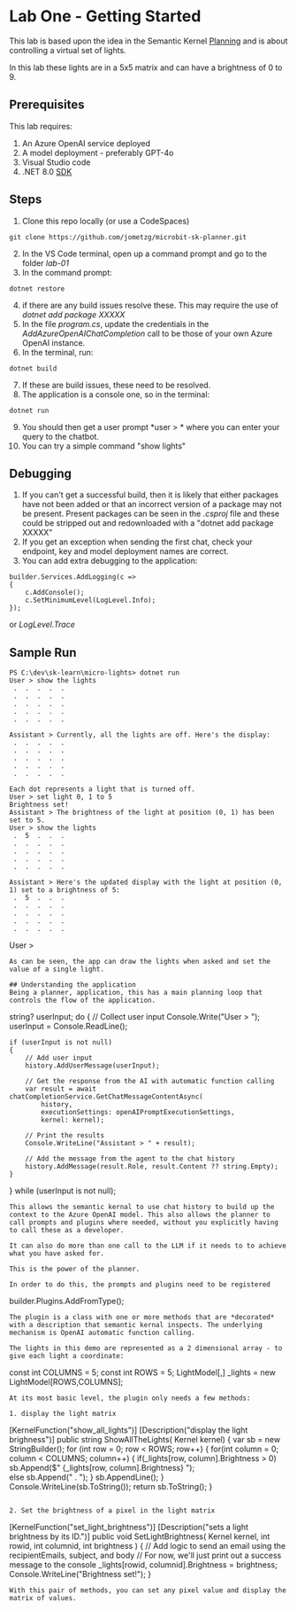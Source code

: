 # Lab One - Getting Started
This lab is based upon the idea in the Semantic Kernel [Planning](https://learn.microsoft.com/en-us/semantic-kernel/concepts/planning?pivots=programming-language-csharp) and is about controlling a virtual set of lights. 

In this lab these lights are in a 5x5 matrix and can have a brightness of 0 to 9.

## Prerequisites
This lab requires:
1. An Azure OpenAI service deployed
2. A model deployment - preferably GPT-4o
3. Visual Studio code
4. .NET 8.0 [SDK](https://dotnet.microsoft.com/en-us/download/dotnet/8.0)

## Steps
1. Clone this repo locally (or use a CodeSpaces)
```
git clone https://github.com/jometzg/microbit-sk-planner.git
```
2. In the VS Code terminal, open up a command prompt and go to the folder *lab-01*
3. In the command prompt:
```
dotnet restore 
```
4. if there are any build issues resolve these. This may require the use of *dotnet add package XXXXX*
5. In the file *program.cs*, update the credentials in the *AddAzureOpenAIChatCompletion* call to be those of your own Azure OpenAI instance.
6. In the terminal, run:
```
dotnet build
```
7. If these are build issues, these need to be resolved.
8. The application is a console one, so in the terminal:
```
dotnet run
```
9. You should then get a user prompt *user > * where you can enter your query to the chatbot.
10. You can try a simple command "show lights"


## Debugging
1. If you can't get a successful build, then it is likely that either packages have not been added or that an incorrect version of a package may not be present. Present packages can be seen in the *.csproj* file and these could be stripped out and redownloaded with a "dotnet add package XXXXX"
2. If you get an exception when sending the first chat, check your endpoint, key and model deployment names are correct.
3. You can add extra debugging to the application:
```
builder.Services.AddLogging(c => 
{
    c.AddConsole();
    c.SetMinimumLevel(LogLevel.Info);
});
```
or *LogLevel.Trace*

## Sample Run
```
PS C:\dev\sk-learn\micro-lights> dotnet run  
User > show the lights
 .  .  .  .  . 
 .  .  .  .  .
 .  .  .  .  .
 .  .  .  .  .
 .  .  .  .  .

Assistant > Currently, all the lights are off. Here's the display:
 .  .  .  .  .
 .  .  .  .  .
 .  .  .  .  .
 .  .  .  .  .
 .  .  .  .  .

Each dot represents a light that is turned off.
User > set light 0, 1 to 5
Brightness set!
Assistant > The brightness of the light at position (0, 1) has been set to 5.
User > show the lights
 .  5  .  .  . 
 .  .  .  .  .
 .  .  .  .  .
 .  .  .  .  .
 .  .  .  .  .

Assistant > Here's the updated display with the light at position (0, 1) set to a brightness of 5:
 .  5  .  .  .
 .  .  .  .  .
 .  .  .  .  .
 .  .  .  .  .
 .  .  .  .  .
```
User >
```
As can be seen, the app can draw the lights when asked and set the value of a single light.

## Understanding the application
Being a planner, application, this has a main planning loop that controls the flow of the application.
```
string? userInput;
do {
    // Collect user input
    Console.Write("User > ");
    userInput = Console.ReadLine();

    if (userInput is not null)
    {
        // Add user input
        history.AddUserMessage(userInput);

        // Get the response from the AI with automatic function calling
        var result = await chatCompletionService.GetChatMessageContentAsync(
            history,
            executionSettings: openAIPromptExecutionSettings,
            kernel: kernel);

        // Print the results
        Console.WriteLine("Assistant > " + result);

        // Add the message from the agent to the chat history
        history.AddMessage(result.Role, result.Content ?? string.Empty);
    }
} while (userInput is not null);
```
This allows the semantic kernal to use chat history to build up the context to the Azure OpenAI model. This also allows the planner to call prompts and plugins where needed, without you explicitly having to call these as a developer. 

It can also do more than one call to the LLM if it needs to to achieve what you have asked for.

This is the power of the planner.

In order to do this, the prompts and plugins need to be registered
```
builder.Plugins.AddFromType<LightsPlugin>();
```
The plugin is a class with one or more methods that are *decorated* with a description that semantic kernal inspects. The underlying mechanism is OpenAI automatic function calling.

The lights in this demo are represented as a 2 dimensional array - to give each light a coordinate:

```
const int COLUMNS = 5;
const int ROWS = 5;
LightModel[,] _lights = new LightModel[ROWS,COLUMNS];
```
At its most basic level, the plugin only needs a few methods:

1. display the light matrix
```
[KernelFunction("show_all_lights")]
[Description("display the light brighness")]
public string ShowAllTheLights( Kernel kernel)
{
    var sb = new StringBuilder();
    for (int row = 0; row < ROWS; row++)
    {
        for(int column = 0; column < COLUMNS; column++)
        {
            if(_lights[row, column].Brightness > 0)
                sb.Append($" {_lights[row, column].Brightness} ");   
            else
                sb.Append(" . ");
        }
        sb.AppendLine();
    }
    Console.WriteLine(sb.ToString());
    return sb.ToString();
}
```

2. Set the brightness of a pixel in the light matrix
```
[KernelFunction("set_light_brightness")]
[Description("sets a light brightness by its ID.")]
public void SetLightBrightness(
    Kernel kernel,
    int rowid,
    int columnid,
    int brightness
)
{
    // Add logic to send an email using the recipientEmails, subject, and body
    // For now, we'll just print out a success message to the console
    _lights[rowid, columnid].Brightness = brightness;
    Console.WriteLine("Brightness set!");
}
```
With this pair of methods, you can set any pixel value and display the matrix of values.

